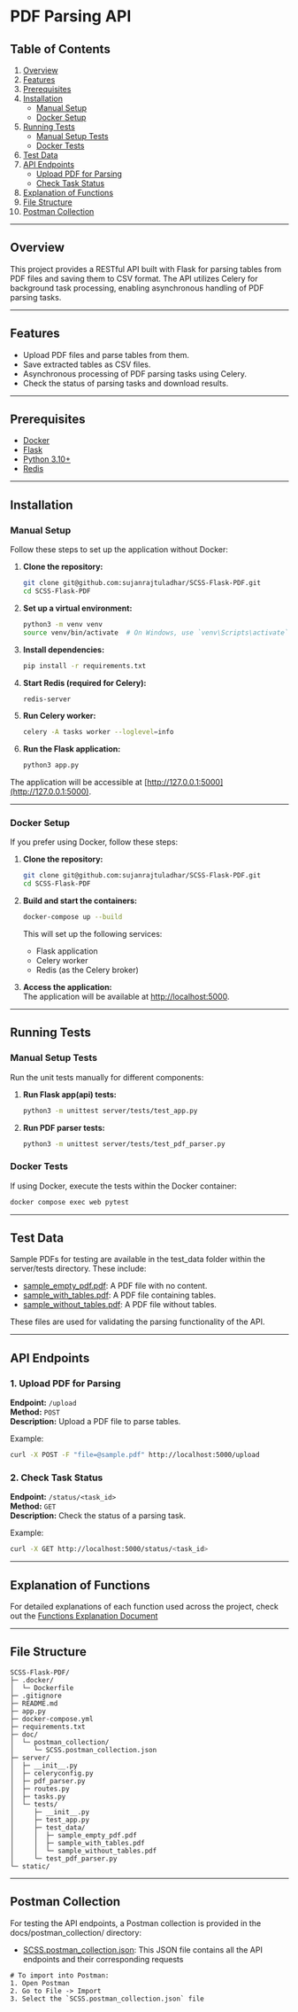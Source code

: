 # PDF Parsing API

## Table of Contents

1. [Overview](#overview)
2. [Features](#features)
3. [Prerequisites](#prerequisites)
4. [Installation](#installation)
   - [Manual Setup](#manual-setup)
   - [Docker Setup](#docker-setup)
5. [Running Tests](#running-tests)
   - [Manual Setup Tests](#manual-setup-tests)
   - [Docker Tests](#docker-tests)
6. [Test Data](#test-data)
7. [API Endpoints](#api-endpoints)
   - [Upload PDF for Parsing](#1-upload-pdf-for-parsing)
   - [Check Task Status](#2-check-task-status)
8. [Explanation of Functions](#explanation-of-functions)
9. [File Structure](#file-structure)
10. [Postman Collection](#postman-collection)

---

## Overview

This project provides a RESTful API built with Flask for parsing tables from PDF files and saving them to CSV format. The API utilizes Celery for background task processing, enabling asynchronous handling of PDF parsing tasks.

---

## Features

- Upload PDF files and parse tables from them.  
- Save extracted tables as CSV files.  
- Asynchronous processing of PDF parsing tasks using Celery.  
- Check the status of parsing tasks and download results.  

---

## Prerequisites

- [Docker](https://www.docker.com/)  
- [Flask](https://flask.palletsprojects.com/en/stable/)  
- [Python 3.10+](https://www.python.org/downloads/release/python-3100/)  
- [Redis](https://redis.io/)  

---

## Installation

### Manual Setup

Follow these steps to set up the application without Docker:  

1. **Clone the repository:**  

   ```bash
   git clone git@github.com:sujanrajtuladhar/SCSS-Flask-PDF.git
   cd SCSS-Flask-PDF
   ```

2. **Set up a virtual environment:**  

   ```bash
   python3 -m venv venv
   source venv/bin/activate  # On Windows, use `venv\Scripts\activate`
   ```

3. **Install dependencies:**  

   ```bash
   pip install -r requirements.txt
   ```

4. **Start Redis (required for Celery):**  

   ```bash
   redis-server
   ```

5. **Run Celery worker:**  

   ```bash
   celery -A tasks worker --loglevel=info
   ```

6. **Run the Flask application:**  

   ```bash
   python3 app.py
   ```

The application will be accessible at [http://127.0.0.1:5000](http://127.0.0.1:5000).  

---

### Docker Setup

If you prefer using Docker, follow these steps:  

1. **Clone the repository:**  

   ```bash
   git clone git@github.com:sujanrajtuladhar/SCSS-Flask-PDF.git
   cd SCSS-Flask-PDF
   ```

2. **Build and start the containers:**  

   ```bash
   docker-compose up --build
   ```

   This will set up the following services:  
   - Flask application  
   - Celery worker  
   - Redis (as the Celery broker)  

3. **Access the application:**  
   The application will be available at [http://localhost:5000](http://localhost:5000).

---

## Running Tests

### Manual Setup Tests  

Run the unit tests manually for different components:  

1. **Run Flask app(api) tests:**  

   ```bash
   python3 -m unittest server/tests/test_app.py
   ```

2. **Run PDF parser tests:**  

   ```bash
   python3 -m unittest server/tests/test_pdf_parser.py
   ```

### Docker Tests  

If using Docker, execute the tests within the Docker container:  

```bash
docker compose exec web pytest
```  

---

## Test Data

Sample PDFs for testing are available in the test_data folder within the server/tests directory. These include:

- [sample_empty_pdf.pdf](server/tests/test_data/sample_empty_pdf.pdf): A PDF file with no content.
- [sample_with_tables.pdf](server/tests/test_data/sample_with_tables.pdf): A PDF file containing tables.
- [sample_without_tables.pdf](server/tests/test_data/sample_without_tables.pdf): A PDF file without tables.

These files are used for validating the parsing functionality of the API.

---

## API Endpoints

### 1. **Upload PDF for Parsing**  

   **Endpoint:** `/upload`  
   **Method:** `POST`  
   **Description:** Upload a PDF file to parse tables.  

   Example:  

   ```bash
   curl -X POST -F "file=@sample.pdf" http://localhost:5000/upload
   ```

### 2. **Check Task Status**  

   **Endpoint:** `/status/<task_id>`  
   **Method:** `GET`  
   **Description:** Check the status of a parsing task.  

   Example:  

   ```bash
   curl -X GET http://localhost:5000/status/<task_id>
   ```

---

## Explanation of Functions

For detailed explanations of each function used across the project, check out the [Functions Explanation Document](docs/explanation/functions_explanation.md)

---

## File Structure

```plaintext
SCSS-Flask-PDF/
├─ .docker/
│  └─ Dockerfile
├─ .gitignore
├─ README.md
├─ app.py
├─ docker-compose.yml
├─ requirements.txt
├─ doc/
│  └─ postman_collection/
│     └─ SCSS.postman_collection.json
├─ server/
│  ├─ __init__.py
│  ├─ celeryconfig.py
│  ├─ pdf_parser.py
│  ├─ routes.py
│  ├─ tasks.py
│  └─ tests/
│     ├─ __init__.py
│     ├─ test_app.py
│     ├─ test_data/
│     │  ├─ sample_empty_pdf.pdf
│     │  ├─ sample_with_tables.pdf
│     │  └─ sample_without_tables.pdf
│     └─ test_pdf_parser.py
└─ static/
```

---

## Postman Collection

For testing the API endpoints, a Postman collection is provided in the docs/postman_collection/ directory:

- [SCSS.postman_collection.json](docs/postman_collection/SCSS.postman_collection.json): This JSON file contains all the API endpoints and their corresponding requests

```plaintext
# To import into Postman:
1. Open Postman
2. Go to File -> Import
3. Select the `SCSS.postman_collection.json` file
```
